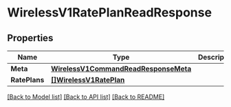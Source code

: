 # WirelessV1RatePlanReadResponse

## Properties

Name | Type | Description | Notes
------------ | ------------- | ------------- | -------------
**Meta** | [**WirelessV1CommandReadResponseMeta**](wireless_v1_commandReadResponse_meta.md) |  | [optional] 
**RatePlans** | [**[]WirelessV1RatePlan**](wireless.v1.rate_plan.md) |  | [optional] 

[[Back to Model list]](../README.md#documentation-for-models) [[Back to API list]](../README.md#documentation-for-api-endpoints) [[Back to README]](../README.md)


